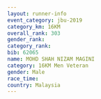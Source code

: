 ```yaml
---
layout: runner-info 
event_category: jbu-2019 
category_km: 16KM  
overall_rank: 303
gender_rank: 
category_rank: 
bib: 62065
name: MOHD SHAH NIZAM MAGINI
category: 16KM Men Veteran
gender: Male
race_time: 
country: Malaysia
---
```

